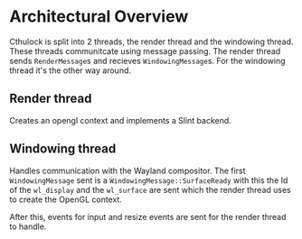 # Architectural Overview
Cthulock is split into 2 threads, the render thread and the windowing thread. These threads communitcate using message passing. The render thread sends `RenderMessage`s and recieves `WindowingMessage`s. For the windowing thread it's the other way around.

## Render thread
Creates an opengl context and implements a Slint backend.

## Windowing thread
Handles communication with the Wayland compositor. The first `WindowingMessage` sent is a `ẀindowingMessage::SurfaceReady` with this the Id of the `wl_display` and the `wl_surface` are sent which the render thread uses to create the OpenGL context.

After this, events for input and resize events are sent for the render thread to handle.
